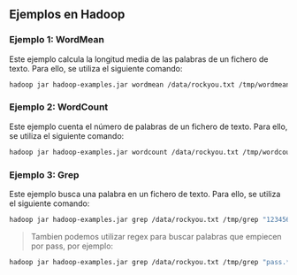 ## Ejemplos en Hadoop

### Ejemplo 1: WordMean

Este ejemplo calcula la longitud media de las palabras de un fichero de texto. Para ello, se utiliza el siguiente comando:

```bash
hadoop jar hadoop-examples.jar wordmean /data/rockyou.txt /tmp/wordmean
```

### Ejemplo 2: WordCount

Este ejemplo cuenta el número de palabras de un fichero de texto. Para ello, se utiliza el siguiente comando:

```bash
hadoop jar hadoop-examples.jar wordcount /data/rockyou.txt /tmp/wordcount
```

### Ejemplo 3: Grep

Este ejemplo busca una palabra en un fichero de texto. Para ello, se utiliza el siguiente comando:

```bash
hadoop jar hadoop-examples.jar grep /data/rockyou.txt /tmp/grep "123456"
```
> Tambien podemos utilizar regex para buscar palabras que empiecen por pass, por ejemplo:
```bash
hadoop jar hadoop-examples.jar grep /data/rockyou.txt /tmp/grep "pass.*"
```
